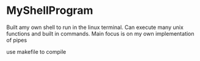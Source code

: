 # MyShellProgram
Built amy own shell to run in the linux terminal. Can execute many unix functions and built in commands. Main focus is on my own implementation of pipes

use makefile to compile
